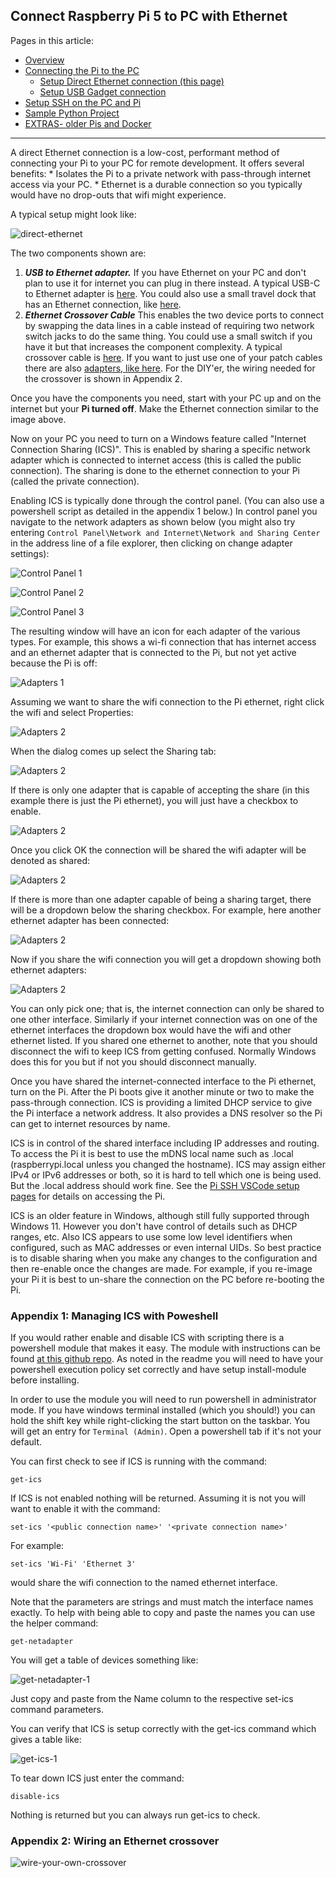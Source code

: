 ## Connect Raspberry Pi 5 to PC with Ethernet

Pages in this article:
- [Overview](./)
- [Connecting the Pi to the PC](rpi-connect-pc.md)
  - [Setup Direct Ethernet connection (this page)](rpi-vscode-ethernet)
  - [Setup USB Gadget connection](rpi-usb-gadget)
- [Setup SSH on the PC and Pi](rpi-ssh-vscode-setup)
- [Sample Python Project](python_sample_project)
- [EXTRAS- older Pis and Docker](rpi-vscode-extras.md)
<hr />
A direct Ethernet connection is a low-cost, performant method of connecting your Pi to your PC for remote development.  It offers several benefits:
* Isolates the Pi to a private network with pass-through internet access via your PC.
* Ethernet is a durable connection so you typically would have no drop-outs that wifi might experience.

A typical setup might look like:

![direct-ethernet](images/direct-ethernet.jpg)

The two components shown are:
1. ***USB to Ethernet adapter.***  If you have Ethernet on your PC and don't plan to use it for internet you can plug in there instead.  A typical USB-C to Ethernet adapter is [here](https://a.co/d/iSMJby9).  You could also use a small travel dock that has an Ethernet connection, like [here](https://a.co/d/cZiTq9g).
2. ***Ethernet Crossover Cable***  This enables the two device ports to connect by swapping the data lines in a cable instead of requiring two network switch jacks to do the same thing.  You could use a small switch if you have it but that increases the component complexity.  A typical crossover cable is [here](https://a.co/d/2ZEJxe5).  If you want to just use one of your patch cables there are also [adapters, like here](https://a.co/d/bcpnuNY).  For the DIY'er, the wiring needed for the crossover is shown in Appendix 2.

Once you have the components you need, start with your PC up and on the internet but your **Pi turned off**.  Make the Ethernet connection similar to the image above. 

Now on your PC you need to turn on a Windows feature called "Internet Connection Sharing (ICS)".  This is enabled by sharing a specific network adapter which is connected to internet access (this is called the public connection).  The sharing is done to the ethernet connection to your Pi (called the private connection).

Enabling ICS is typically done through the control panel.  (You can also use a powershell script as detailed in the appendix 1 below.)  In control panel you navigate to the network adapters as shown below (you might also try entering `Control Panel\Network and Internet\Network and Sharing Center` in the address line of a file explorer, then clicking on change adapter settings):

![Control Panel 1](images/CP-1.png)

![Control Panel 2](images/CP-2.png)

![Control Panel 3](images/CP-3.png)

The resulting window will have an icon for each adapter of the various types.  For example, this shows a wi-fi connection that has internet access and an ethernet adapter that is connected to the Pi, but not yet active because the Pi is off:

![Adapters 1](images/netadapt-2.png)

Assuming we want to share the wifi connection to the Pi ethernet, right click the wifi and select Properties:

![Adapters 2](images/netadapt-5.png)

When the dialog comes up select the Sharing tab:

![Adapters 2](images/ics-1.jpg)

If there is only one adapter that is capable of accepting the share (in this example there is just the Pi ethernet), you will just have a checkbox to enable.

![Adapters 2](images/ics-2.jpg)

Once you click OK the connection will be shared the wifi adapter will be denoted as shared:

![Adapters 2](images/netadapt-8.png)

If there is more than one adapter capable of being a sharing target, there will be a dropdown below the sharing checkbox.  For example, here another ethernet adapter has been connected:

![Adapters 2](images/netadapt-6.png)

Now if you share the wifi connection you will get a dropdown showing both ethernet adapters:

![Adapters 2](images/ics-3.png)

You can only pick one; that is, the internet connection can only be shared to one other interface.  Similarly if your internet connection was on one of the ethernet interfaces the dropdown box would have the wifi and other ethernet listed.  If you shared one ethernet to another, note that you should disconnect the wifi to keep ICS from getting confused.  Normally Windows does this for you but if not you should disconnect manually.

Once you have shared the internet-connected interface to the Pi ethernet, turn on the Pi.  After the Pi boots give it another minute or two to make the pass-through connection.  ICS is providing a limited DHCP service to give the Pi interface a network address.  It also provides a DNS resolver so the Pi can get to internet resources by name.

ICS is in control of the shared interface including IP addresses and routing.  To access the Pi it is best to use the mDNS local name such as <pi-hostname>.local (raspberrypi.local unless you changed the hostname).  ICS may assign either IPv4 or IPv6 addresses or both, so it is hard to tell which one is being used.  But the .local address should work fine.  See the [Pi SSH VSCode setup pages](rpi-ssh-vscode-setup.md) for details on accessing the Pi.

ICS is an older feature in Windows, although still fully supported through Windows 11.  However you don't have control of details such as DHCP ranges, etc.  Also ICS appears to use some low level identifiers when configured, such as MAC addresses or even internal UIDs.  So best practice is to disable sharing when you make any changes to the configuration and then re-enable once the changes are made.  For example, if you re-image your Pi it is best to un-share the connection on the PC before re-booting the Pi.

### Appendix 1: Managing ICS with Poweshell ###

If you would rather enable and disable ICS with scripting there is a powershell module that makes it easy.  The module with instructions can be found [at this github repo](https://github.com/loxia01/PSInternetConnectionSharing).  As noted in the readme you will need to have your powershell execution policy set correctly and have setup install-module before installing.

In order to use the module you will need to run powershell in administrator mode.  If you have windows terminal installed (which you should!) you can hold the shift key while right-clicking the start button on the taskbar.  You will get an entry for `Terminal (Admin)`.  Open a powershell tab if it's not your default.

You can first check to see if ICS is running with the command:

`get-ics`

If ICS is not enabled nothing will be returned.  Assuming it is not you will want to enable it with the command: 

`set-ics '<public connection name>' '<private connection name>'`

For example:

`set-ics 'Wi-Fi' 'Ethernet 3'`

would share the wifi connection to the named ethernet interface.

Note that the parameters are strings and must match the interface names exactly.  To help with being able to copy and paste the names you can use the helper command:

`get-netadapter`

You will get a table of devices something like:

![get-netadapter-1](images/get-netadapter-1.jpg)

Just copy and paste from the Name column to the respective set-ics command parameters.

You can verify that ICS is setup correctly with the get-ics command which gives a table like:

![get-ics-1](images/get-ics-1.jpg)

To tear down ICS just enter the command:

`disable-ics`

Nothing is returned but you can always run get-ics to check.

### Appendix 2: Wiring an Ethernet crossover

![wire-your-own-crossover](images/eth-x-adapter-wire.jpg)
